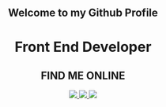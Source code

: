 <div align="center">
   <h2> Welcome to my Github Profile</h2>
   <h1>Front End Developer</h1>
   <h2 align="center" border-labelColor=gray"> FIND ME ONLINE </h2>
   <p align="center">
  <a target="_blank" href="https://www.linkedin.com/in/sadia-sultana-1136371ba/">
    <img src="https://img.shields.io/badge/LinkedIn-blue?style=flat&logo=linkedin&labelColor=gray">
 </a>
  <a target="_blank" href="https://github.com/Sadia-web">
    <img src="https://img.shields.io/badge/Github-red?style=flat&logo=github&labelColor=gray">
  </a>
 <a href="https://drive.google.com/file/d/1pnQPiT1GIMmKcfRnu4DOzSse0B9OFDwT/view?usp=sharing">
    <img src="https://img.shields.io/badge/Resume-blue?style=flat&logo=R&labelColor=gray"">
  </a>
</p>
</div>
           
